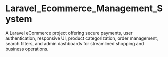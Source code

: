 # Laravel_Ecommerce_Management_System
 A Laravel eCommerce project offering secure payments, user authentication, responsive UI, product categorization, order management, search filters, and admin dashboards for streamlined shopping and business operations.
